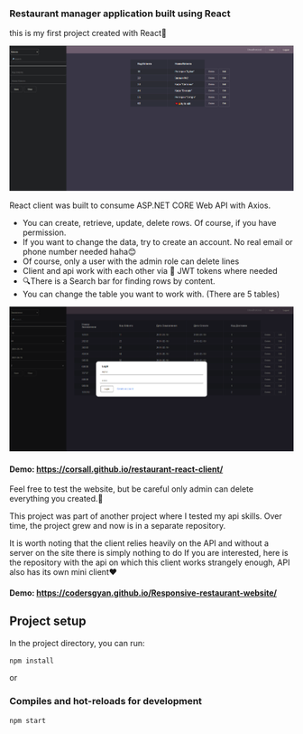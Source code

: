### Restaurant manager application built using React
this is my first project created with React🎉

![restaurant_website](https://github.com/corsall/restaurant-react-client/blob/main/restaurant-react-app.png)

React client was built to consume ASP.NET CORE Web API with Axios.
- You can create, retrieve, update, delete rows. Of course, if you have permission.
- If you want to change the data, try to create an account. No real email or phone number needed haha😊
- Of course, only a user with the admin role can delete lines
- Client and api work with each other via 🔑 JWT tokens where needed
- 🔍There is a Search bar for finding rows by content.
- You can change the table you want to work with. (There are 5 tables)

![restaurant_website](https://github.com/corsall/restaurant-react-client/blob/main/login-example.png)

#### Demo: https://corsall.github.io/restaurant-react-client/

Feel free to test the website, but be careful only admin can delete everything you created.🚨

This project was part of another project where I tested my api skills. Over time, the project grew and now is in a separate repository.

It is worth noting that the client relies heavily on the API and without a server on the site there is simply nothing to do
If you are interested, here is the repository with the api on which this client works
strangely enough, API also has its own mini client❤️
#### Demo: https://codersgyan.github.io/Responsive-restaurant-website/

## Project setup

In the project directory, you can run:

```
npm install
```

or

### Compiles and hot-reloads for development

```
npm start